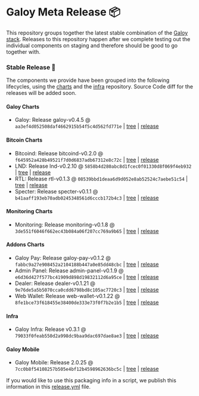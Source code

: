 # Galoy Meta Release 📦

This repository groups together the latest stable combination of the [Galoy stack](https://github.com/GaloyMoney/awesome-galoy#tech-components). 
Releases to this repository happen after we complete testing out the individual components on staging and therefore should be good to go together with.

### Stable Release 🎉

The components we provide have been grouped into the following lifecycles, using the [charts](https://github.com/GaloyMoney/charts) and the [infra](https://github.com/GaloyMoney/galoy-infra) repository. 
Source Code diff for the releases will be added soon.

#### Galoy Charts
- Galoy: Release galoy-v0.4.5 @ `aa3ef4d052508daf4662915b54f5c4d562fd771e` | [tree](https://github.com/GaloyMoney/charts/tree/aa3ef4d052508daf4662915b54f5c4d562fd771e/charts/galoy) | [release](https://github.com/GaloyMoney/charts/releases/tag/galoy-v0.4.5)

#### Bitcoin Charts
- Bitcoind: Release bitcoind-v0.2.0 @ `f645952a428b49521f7d0d6837adb67312e8c72c` | [tree](https://github.com/GaloyMoney/charts/tree/f645952a428b49521f7d0d6837adb67312e8c72c/charts/bitcoind) | [release](https://github.com/GaloyMoney/charts/releases/tag/bitcoind-v0.2.0)
- LND: Release lnd-v0.2.10 @ `5858b4d280abc8d1fcec0f01330d8f069f4eb932` | [tree](https://github.com/GaloyMoney/charts/tree/5858b4d280abc8d1fcec0f01330d8f069f4eb932/charts/lnd) | [release](https://github.com/GaloyMoney/charts/releases/tag/lnd-v0.2.10)
- RTL: Release rtl-v0.1.3 @ `08539bbd1deaa6d9d052e8ab52524c7aebe51c54` | [tree](https://github.com/GaloyMoney/charts/tree/08539bbd1deaa6d9d052e8ab52524c7aebe51c54/charts/rtl) | [release](https://github.com/GaloyMoney/charts/releases/tag/rtl-v0.1.3)
- Specter: Release specter-v0.1.1 @ `b41aaff193eb70adb0245348561d6cccb172b4c3` | [tree](https://github.com/GaloyMoney/charts/tree/b41aaff193eb70adb0245348561d6cccb172b4c3/charts/specter) | [release](https://github.com/GaloyMoney/charts/releases/tag/specter-v0.1.1)

#### Monitoring Charts
- Monitoring: Release monitoring-v0.1.8 @ `3de551f6046f662ec43b084a06f207cc769a9b65` | [tree](https://github.com/GaloyMoney/charts/tree/3de551f6046f662ec43b084a06f207cc769a9b65/charts/monitoring) | [release](https://github.com/GaloyMoney/charts/releases/tag/monitoring-v0.1.8)

#### Addons Charts
- Galoy Pay: Release galoy-pay-v0.1.2 @ `fabbc9a27e908452a2104188b447a0e85dd48cbc` | [tree](https://github.com/GaloyMoney/charts/tree/fabbc9a27e908452a2104188b447a0e85dd48cbc/charts/galoy-pay) | [release](https://github.com/GaloyMoney/charts/releases/tag/galoy-pay-v0.1.2)
- Admin Panel: Release admin-panel-v0.1.9 @ `e6d36d427f577bc41909d898d19832112d6a95ce` | [tree](https://github.com/GaloyMoney/charts/tree/e6d36d427f577bc41909d898d19832112d6a95ce/charts/admin-panel) | [release](https://github.com/GaloyMoney/charts/releases/tag/admin-panel-v0.1.9)
- Dealer: Release dealer-v0.1.21 @ `9e76de5a5b5070cca0cdd6798bd8c105ac7720c3` | [tree](https://github.com/GaloyMoney/charts/tree/9e76de5a5b5070cca0cdd6798bd8c105ac7720c3/charts/dealer) | [release](https://github.com/GaloyMoney/charts/releases/tag/dealer-v0.1.21)
- Web Wallet: Release web-wallet-v0.1.22 @ `8fe1bce73f618455e38400de333e73f0f7b2e1b5` | [tree](https://github.com/GaloyMoney/charts/tree/8fe1bce73f618455e38400de333e73f0f7b2e1b5/charts/web_wallet) | [release](https://github.com/GaloyMoney/charts/releases/tag/web-wallet-v0.1.22)

#### Infra

- Galoy Infra: Release v0.3.1 @ `79033f0feab550d2a998dc9baa9dac697dae8ae3` | [tree](https://github.com/GaloyMoney/galoy-infra/tree/79033f0feab550d2a998dc9baa9dac697dae8ae3) | [release](https://github.com/GaloyMoney/galoy-infra/releases/tag/v0.3.1)

#### Galoy Mobile

- Galoy Mobile: Release 2.0.25 @ `7cc0b8f54108257b505e4bf12b4598962636bc5c` | [tree](https://github.com/GaloyMoney/galoy-mobile/tree/7cc0b8f54108257b505e4bf12b4598962636bc5c) | [release](https://github.com/GaloyMoney/galoy-mobile/releases/tag/2.0.25)

If you would like to use this packaging info in a script, we publish this information in this [release.yml](./release.yml) file.
